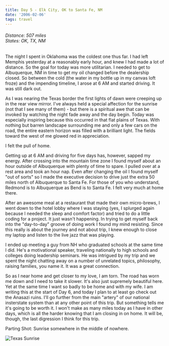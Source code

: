 ```yaml
---
title: Day 5 - Elk City, OK to Santa Fe, NM
date: '2006-02-06'
tags: travel
---
```


<h6>Distance: 507 miles<br/>
States: OK, TX, NM</h6>
<p>The night I spent in Oklahoma was the coldest one thus far.  I had left Memphis yesterday at a reasonably early hour, and knew I had made a lot of distance.  So the goal for today was more utilitarian.  I needed to get to Albuquerque, NM in time to get my oil changed before the dealership closed.  So between the cold (the water in my bottle up in my canvas loft froze) and the impending timeline, I arose at 6 AM and started driving.  It was still dark out.</p>

<p>As I was nearing the Texas border the first lights of dawn were creeping up in the rear view mirror. I've always held a special affection for the sunrise (not that I see many of them) - but there is a spiritual awe that can be invoked by watching the night fade away and the day begin.  Today was especially inspiring because this occurred in that flat plains of Texas.  With nothing but barren landscape surrounding me and only a few cars on the road, the entire eastern horizon was filled with a brilliant light.  The fields toward the west of me glowed red in appreciation.</p>

<p>I felt the pull of home.</p>

<!--more-->

<p>Getting up at 6 AM and driving for five days has, however, sapped my energy.  After crossing into the mountain time zone I found myself about an hour outside of Albuquerque with plenty of time to spare.  I pulled over at a rest area and took an hour nap.  Even after changing the oil I found myself "out of sorts" so I made the executive decision to drive just the extra 50 miles north of Albuquerque to Santa Fe.  For those of you who understand, Redmond is to Albuquerque as Bend is to Santa Fe.  I felt very much at home there.</p>

<p>After an awesome meal at a restaurant that made their own micro-brews, I went down to the hotel lobby where I was staying (yes, I splurged again because I needed the sleep and comfort factor) and tried to do a little coding for a project.  It just wasn't happening.  In trying to get myself back into the "day-to-day" groove of doing work I found my mind resisting.  Since this really is about the journey and not about trip, I knew enough to close my laptop and listen to the live jazz that was playing.</p>

<p>I ended up meeting a guy from NH who graduated schools at the same time I did.  He's a motivational speaker, traveling nationally to high schools and colleges doing leadership seminars.  He was intrigued by my trip and we spent the night chatting away on a number of unrelated topics, philosophy, raising families, you name it.  It was a great connection.</p>

<p>So as I near home and get closer to my love, I am torn.  The road has worn me down and I need to take it slower.  It's also just supremely beautiful here.  Yet at the same time I want so badly to be home and with my wife.  I am writing this at the start of Day 6, and today I plan to at least go check out the Anasazi ruins.  I'll go further from the main "artery" of our national insterstate system than at any other point of this trip.  But something tells me it's going to be worth it.  I won't make as many miles today as I have in other days, which is all the harder knowing that I am closing in on home.  It will be, though, the last digression I think for this trip.</p>

<p>Parting Shot: Sunrise somewhere in the middle of nowhere.</p>

![Texas Sunrise](sunrise.jpg)